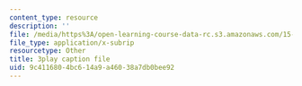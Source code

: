 ```yaml
---
content_type: resource
description: ''
file: /media/https%3A/open-learning-course-data-rc.s3.amazonaws.com/15-s12-blockchain-and-money-fall-2018/9c4116804bc614a9a46038a7db0bee92_CJCKTixMb70.srt
file_type: application/x-subrip
resourcetype: Other
title: 3play caption file
uid: 9c411680-4bc6-14a9-a460-38a7db0bee92
---
```

